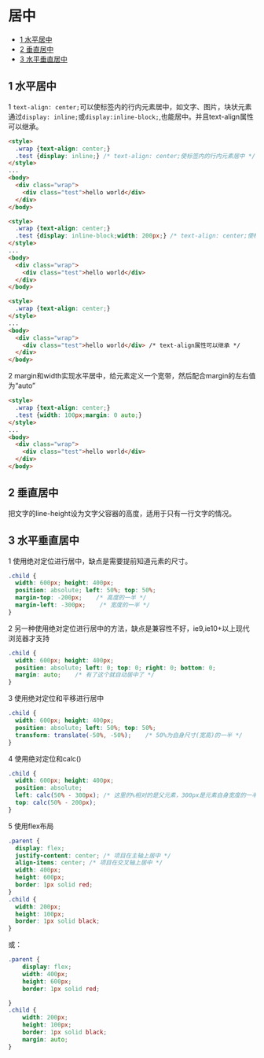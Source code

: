 # 居中

- [1 水平居中](#1-水平居中)
- [2 垂直居中](#2-垂直居中)
- [3 水平垂直居中](#3-水平垂直居中)

## 1 水平居中

1 `text-align: center;`可以使标签内的行内元素居中，如文字、图片，块状元素通过`display: inline;`或`display:inline-block;`,也能居中。并且text-align属性可以继承。

```html
<style>
  .wrap {text-align: center;}
  .test {display: inline;} /* text-align: center;使标签内的行内元素居中 */
</style>
...
<body>
  <div class="wrap">
    <div class="test">hello world</div>
  </div>
</body>
```

```html
<style>
  .wrap {text-align: center;}
  .test {display: inline-block;width: 200px;} /* text-align: center;使标签内的行内块元素居中 */
</style>
...
<body>
  <div class="wrap">
    <div class="test">hello world</div>
  </div>
</body>
```

```html
<style>
  .wrap {text-align: center;}
</style>
...
<body>
  <div class="wrap">
    <div class="test">hello world</div> /* text-align属性可以继承 */
  </div>
</body>
```

2 margin和width实现水平居中，给元素定义一个宽带，然后配合margin的左右值为“auto”

```html
<style>
  .wrap {text-align: center;}
  .test {width: 100px;margin: 0 auto;}
</style>
...
<body>
  <div class="wrap">
    <div class="test">hello world</div>
  </div>
</body>
```

## 2 垂直居中

把文字的line-height设为文字父容器的高度，适用于只有一行文字的情况。

## 3 水平垂直居中

1 使用绝对定位进行居中，缺点是需要提前知道元素的尺寸。

```css
.child {
  width: 600px; height: 400px;
  position: absolute; left: 50%; top: 50%;
  margin-top: -200px;    /* 高度的一半 */
  margin-left: -300px;    /* 宽度的一半 */
}
```

2 另一种使用绝对定位进行居中的方法，缺点是兼容性不好，ie9,ie10+以上现代浏览器才支持

```css
.child {
  width: 600px; height: 400px;
  position: absolute; left: 0; top: 0; right: 0; bottom: 0;
  margin: auto;    /* 有了这个就自动居中了 */
}
```

3 使用绝对定位和平移进行居中

```css
.child {
  width: 600px; height: 400px;
  position: absolute; left: 50%; top: 50%;
  transform: translate(-50%, -50%);    /* 50%为自身尺寸(宽高)的一半 */
}
```

4 使用绝对定位和calc()

```css
.child {
  width: 600px; height: 400px;
  position: absolute; 
  left: calc(50% - 300px); /* 这里的%相对的是父元素，300px是元素自身宽度的一半*/
  top: calc(50% - 200px);
}
```

5 使用flex布局

```css
.parent {
  display: flex;
  justify-content: center; /* 项目在主轴上居中 */
  align-items: center; /* 项目在交叉轴上居中 */
  width: 400px;
  height: 600px;
  border: 1px solid red;
}
.child {
  width: 200px;
  height: 100px;
  border: 1px solid black;
}
```

或：

```css
.parent {
    display: flex;
    width: 400px;
    height: 600px;
    border: 1px solid red;

}
.child {
    width: 200px;
    height: 100px;
    border: 1px solid black;
    margin: auto;
}
```
